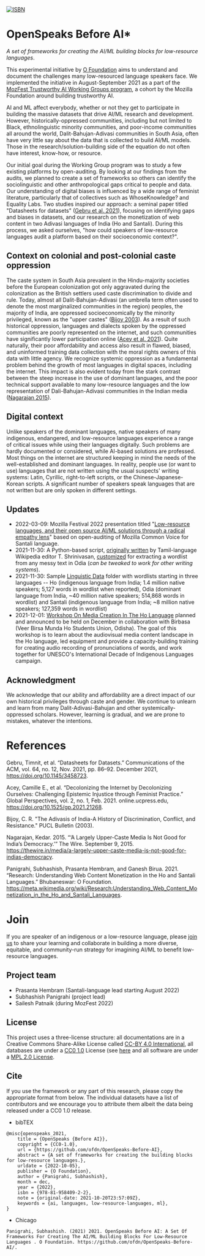 [![ISBN](https://user-images.githubusercontent.com/1258090/188664488-a3e5a3e4-d186-4ea8-89fd-578522ad0bd9.svg)](https://theofdn.org/activities/before/)

# OpenSpeaks Before AI*
_A set of frameworks for creating the AI/ML building blocks for low-resource languages_. 

This experimental initiative by [O Foundation](https://theofdn.org) aims to understand and document the challenges many low-resourced language speakers face. We implemented the initiative in August-September 2021 as a part of the [MozFest Trustworthy AI Working Groups program](https://web.archive.org/web/20210304203547/https://www.mozillafestival.org/en/get-involved/building-trustworthy-ai-working-group/), a cohort by the Mozilla Foundation around building trustworthy AI.

AI and ML affect everybody, whether or not they get to participate in building the massive datasets that drive AI/ML research and development. However, historically-oppressed communities, including but not limited to Black, ethnolinguistic minority communities, and poor-income communities all around the world, Dalit-Bahujan-Adivasi communities in South Asia, often have very little say about the data that is collected to build AI/ML models. Those in the research/solution-building side of the equation do not often have interest, know-how, or resource.

Our initial goal during the Working Group program was to study a few existing platforms by open-auditing. By looking at our findings from the audits, we planned to create a set of frameworks so others can identify the sociolinguistic and other anthropological gaps critical to people and data. Our understanding of digital biases is influenced by a wide range of feminist literature, particularly that of collectives such as WhoseKnowledge? and Equality Labs. Two studies inspired our approach: a seminal paper titled "Datasheets for datasets" ([Gebru et al. 2021](#references)), focusing on identifying gaps and biases in datasets, and our research on the monetization of web content in two Adivasi languages of India (Ho and Santali). During this process, we asked ourselves, "how could speakers of low-resource languages audit a platform based on their socioeconomic context?".

## Context on colonial and post-colonial caste oppression

The caste system in South Asia prevalent in the Hindu-majority societies before the European colonization got only aggravated during the colonization as the British settlers used caste discrimination to divide and rule. Today, almost all Dalit-Bahujan-Adivasi (an umbrella term often used to denote the most marginalized communities in the region) peoples, the majority of India, are oppressed socioeconomically by the minority privileged, known as the "upper castes" ([Bijoy 2003](#references)). As a result of such historical oppression, languages and dialects spoken by the oppressed communities are poorly represented on the internet, and such communities have significantly lower participation online ([Acey et al. 2021](#references)). Quite naturally, their poor affordability and access also result in flawed, biased, and uninformed training data collection with the moral rights owners of this data with little agency. We recognize systemic oppression as a fundamental problem behind the growth of most languages in digital spaces, including the internet. This impact is also evident today from the stark contrast between the steep increase in the use of dominant languages, and the poor technical support available to many low-resource languages and the low representation of Dali-Bahujan-Adivasi communities in the Indian media ([Nagarajan 2015](#references)).

## Digital context
Unlike speakers of the dominant languages, native speakers of many indigenous, endangered, and low-resource languages experience a range of critical issues while using their languages digitally. Such problems are hardly documented or considered, while AI-based solutions are professed. Most things on the internet are structured keeping in mind the needs of the well-established and dominant languages. In reality, people use (or want to use) languages that are not written using the usual suspects' writing systems: Latin, Cyrillic, right-to-left scripts, or the Chinese-Japanese-Korean scripts. A significant number of speakers speak languages that are not written but are only spoken in different settings.

## Updates
* 2022-03-09: Mozilla Festival 2022 presentation titled "[Low-resource languages, and their open source AI/ML solutions through a radical empathy lens](https://pretalx.com/mozfest-2022/talk/review/EZY97GMNEH9Y3SLWEYV8GAZ37XK98G3M)" based on open-auditing of Mozilla Common Voice for Santali language.
* 2021-11-30: A Python-based script, [originally written](https://github.com/tshrinivasan/tamil-wikipedia-word-list) by Tamil-language Wikipedia editor T. Shrinivasan, [customized](https://github.com/ofdn/odia-wordlist-from-wikimedia-dump) for extracting a wordlist from any messy text in Odia (_can be tweaked to work for other writing systems_).
* 2021-11-30: Sample [Linguistic Data](https://github.com/ofdn/OpenSpeaks-Before-AI/tree/main/data) folder with wordlists starting in three languages -- Ho (indigenous language from India; 1.4 million native speakers; 5,127 words in wordlist when reported), Odia (dominant language from India, ~40 million native speakers; 514,868 words in wordlist) and Santali (indigenous language from India; ~8 million native speakers; 127,359 words in wordlist)
* 2021-12-01: [Workshop On Media Creation In The Ho Language](https://en.iyil2019.org/events/workshop-on-media-creation-in-the-ho-language/) planned and announced to be held on December in collaboration with Birbasa (Veer Birsa Munda Ho Students Union, Odisha). The goal of this workshop is to learn about the audiovisual media content landscape in the Ho language, led equipment and provide a capacity-building training for creating audio recording of pronunciations of words, and work together for UNESCO's International Decade of Indigenous Languages campaign.

## Acknowledgment
We acknowledge that our ability and affordability are a direct impact of our own historical privileges through caste and gender. We continue to unlearn and learn from many Dalit-Adivasi-Bahujan and other systemically-oppressed scholars. However, learning is gradual, and we are prone to mistakes, whatever the intentions.

# References
Gebru, Timnit, et al. “Datasheets for Datasets.” Communications of the ACM, vol. 64, no. 12, Nov. 2021, pp. 86–92. December 2021, https://doi.org/10.1145/3458723.

Acey, Camille E., et al. “Decolonizing the Internet by Decolonizing Ourselves: Challenging Epistemic Injustice through Feminist Practice.” Global Perspectives, vol. 2, no. 1, Feb. 2021. online.ucpress.edu, https://doi.org/10.1525/gp.2021.21268.

Bijoy, C. R. "The Adivasis of India-A History of Discrimination, Conflict, and Resistance." PUCL Bulletin (2003).

Nagarajan, Kedar. 2015. “‘A Largely Upper-Caste Media Is Not Good for India’s Democracy.’” The Wire. September 9, 2015. https://thewire.in/media/a-largely-upper-caste-media-is-not-good-for-indias-democracy.

Panigrahi, Subhashish, Prasanta Hembram, and Ganesh Birua. 2021. “Research: Understanding Web Content Monetization in the Ho and Santali Languages.” Bhubaneswar: O Foundation. https://meta.wikimedia.org/wiki/Research:Understanding_Web_Content_Monetization_in_the_Ho_and_Santali_Languages.

# Join
If you are speaker of an indigenous or a low-resource language, please [join us](https://github.com/ofdn/Lang-Lintel/discussions) to share your learning and collaborate in building a more diverse, equitable, and community-run strategy for imagining AI/ML to benefit low-resource languages.

## Project team
* Prasanta Hembram (Santali-language lead starting August 2022)
* Subhashish Panigrahi (project lead)
* Sailesh Patnaik (during MozFest 2022)

## License
This project uses a three-license structure: all documentations are in a Creative Commons Share-Alike License called [CC-BY 4.0 International](https://creativecommons.org/licenses/by/4.0/), all databases are under a [CC0 1.0](https://creativecommons.org/share-your-work/public-domain/cc0/) License (see [here](https://github.com/ofdn/Foundational-Language-Tech/blob/main/LICENSE) and all software are under a [MPL 2.0 License](https://www.mozilla.org/media/MPL/2.0/index.48a3fe23ed13.txt).

## Cite
If you use the framework or any part of this research, please copy the appropriate format from below. The individual datasets have a list of contributors and we encourage you to attribute them albeit the data being released under a CC0 1.0 release.

* bibTEX
```
@misc{openspeaks_2021,
	title = {OpenSpeaks {Before AI}},
	copyright = {CC0-1.0},
	url = {https://github.com/ofdn/OpenSpeaks-Before-AI},
	abstract = {A set of frameworks for creating the building blocks for low-resource languages.},
	urldate = {2022-10-05},
	publisher = {O Foundation},
	author = {Panigrahi, Subhashish},
	month = dec,
	year = {2022},
	isbn = {978-81-958409-2-2},
	note = {original-date: 2021-10-20T23:57:09Z},
	keywords = {ai, languages, low-resource-languages, ml},
}
```
* Chicago

```
Panigrahi, Subhashish. (2021) 2021. OpenSpeaks Before AI: A Set Of Frameworks For Creating The AI/ML Building Blocks For Low-Resource Languages	. O Foundation. https://github.com/ofdn/OpenSpeaks-Before-AI/.
```
